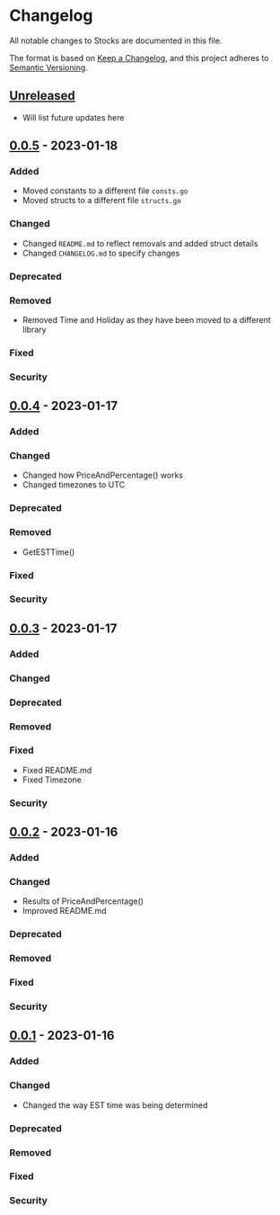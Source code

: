 # Changelog

All notable changes to Stocks are documented in this file.

The format is based on [Keep a Changelog],
and this project adheres to [Semantic Versioning].

## [Unreleased]

- Will list future updates here

## [0.0.5] - 2023-01-18

### Added

- Moved constants to a different file `consts.go`
- Moved structs to a different file `structs.go`

### Changed

- Changed `README.md` to reflect removals and added struct details
- Changed `CHANGELOG.md` to specify changes

### Deprecated

### Removed

- Removed Time and Holiday as they have been moved to a different library

### Fixed

### Security

## [0.0.4] - 2023-01-17

### Added

### Changed

- Changed how PriceAndPercentage() works
- Changed timezones to UTC

### Deprecated

### Removed

- GetESTTime()

### Fixed

### Security

## [0.0.3] - 2023-01-17

### Added

### Changed

### Deprecated

### Removed

### Fixed

- Fixed README.md
- Fixed Timezone

### Security

## [0.0.2] - 2023-01-16

### Added

### Changed

- Results of PriceAndPercentage()
- Improved README.md

### Deprecated

### Removed

### Fixed

### Security

## [0.0.1] - 2023-01-16

### Added

### Changed

- Changed the way EST time was being determined

### Deprecated

### Removed

### Fixed

### Security

<!-- Links -->
[keep a changelog]: https://keepachangelog.com/en/1.0.0/
[semantic versioning]: https://semver.org/spec/v2.0.0.html

<!-- Versions -->
[unreleased]: https://github.com/octolibs/stocks/compare/v0.0.5...MAIN
[0.0.5]: https://github.com/octolibs/stocks/compare/v0.0.4...v0.0.5
[0.0.4]: https://github.com/octolibs/stocks/compare/v0.0.3...v0.0.4
[0.0.3]: https://github.com/octolibs/stocks/compare/v0.0.2...v0.0.3
[0.0.2]: https://github.com/octolibs/stocks/compare/v0.0.1...v0.0.2
[0.0.1]: https://github.com/octolibs/stocks/releases/tag/v0.0.1
